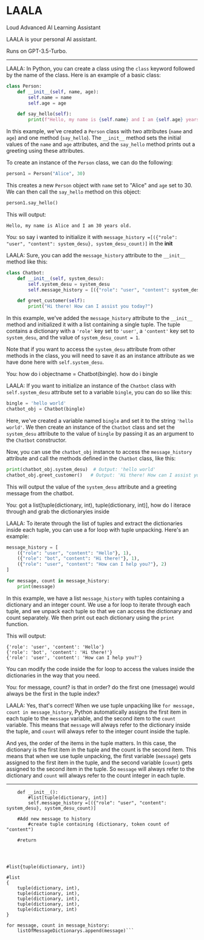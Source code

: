 # LAALA
 Loud Advanced AI Learning Assistant

LAALA is your personal AI assistant.

Runs on GPT-3.5-Turbo.

---
LAALA: In Python, you can create a class using the `class` keyword followed by the name of the class. Here is an example of a basic class:

```python
class Person:
    def __init__(self, name, age):
        self.name = name
        self.age = age

    def say_hello(self):
        print(f"Hello, my name is {self.name} and I am {self.age} years old.")
```

In this example, we've created a `Person` class with two attributes (`name` and `age`) and one method (`say_hello`). The `__init__` method sets the initial values of the `name` and `age` attributes, and the `say_hello` method prints out a greeting using these attributes.

To create an instance of the `Person` class, we can do the following:

```python
person1 = Person("Alice", 30)
```

This creates a new `Person` object with `name` set to "Alice" and `age` set to 30. We can then call the `say_hello` method on this object:

```python
person1.say_hello()
```

This will output:

```
Hello, my name is Alice and I am 30 years old.
```

You: so say i wanted to initialize it with ```message_history =[({"role": "user", "content": system_desu}, system_desu_count)]``` in the __init__

LAALA: Sure, you can add the `message_history` attribute to the `__init__` method like this:

```python
class Chatbot:
    def __init__(self, system_desu):
        self.system_desu = system_desu
        self.message_history = [({"role": "user", "content": system_desu}, 1)]

    def greet_customer(self):
        print("Hi there! How can I assist you today?")
```

In this example, we've added the `message_history` attribute to the `__init__` method and initialized it with a list containing a single tuple. The tuple contains a dictionary with a `'role'` key set to `'user'`, a `'content'` key set to `system_desu`, and the value of `system_desu_count = 1`.

Note that if you want to access the `system_desu` attribute from other methods in the class, you will need to save it as an instance attribute as we have done here with `self.system_desu`.

You: how do i objectname = Chatbot(bingle). how do i bingle

LAALA: If you want to initialize an instance of the `Chatbot` class with `self.system_desu` attribute set to a variable `bingle`, you can do so like this:

```python
bingle = 'hello world'
chatbot_obj = Chatbot(bingle)
```

Here, we've created a variable named `bingle` and set it to the string `'hello world'`. We then create an instance of the `Chatbot` class and set the `system_desu` attribute to the value of `bingle` by passing it as an argument to the `Chatbot` constructor.

Now, you can use the `chatbot_obj` instance to access the `message_history` attribute and call the methods defined in the `Chatbot` class, like this:

```python
print(chatbot_obj.system_desu)  # Output: 'hello world'
chatbot_obj.greet_customer()   # Output: 'Hi there! How can I assist you today?'
```

This will output the value of the `system_desu` attribute and a greeting message from the chatbot.

You: got a list[tuple(dictionary, int), tuple(dictionary, int)], how do I iterace through and grab the dictionaryies inside

LAALA: To iterate through the list of tuples and extract the dictionaries inside each tuple, you can use a for loop with tuple unpacking. Here's an example:

```python
message_history = [
    ({"role": "user", "content": "Hello"}, 1),
    ({"role": "bot", "content": "Hi there!"}, 1),
    ({"role": "user", "content": "How can I help you?"}, 2)
]

for message, count in message_history:
    print(message)
```

In this example, we have a list `message_history` with tuples containing a dictionary and an integer count. We use a for loop to iterate through each tuple, and we unpack each tuple so that we can access the dictionary and count separately. We then print out each dictionary using the `print` function.

This will output:

```text
{'role': 'user', 'content': 'Hello'}
{'role': 'bot', 'content': 'Hi there!'}
{'role': 'user', 'content': 'How can I help you?'}
```

You can modify the code inside the for loop to access the values inside the dictionaries in the way that you need.

You: for message, count? is that in order? do the first one (message) would always be the first in the tuple index?

LAALA: Yes, that's correct! When we use tuple unpacking like `for message, count in message_history`, Python automatically assigns the first item in each tuple to the `message` variable, and the second item to the `count` variable. This means that `message` will always refer to the dictionary inside the tuple, and `count` will always refer to the integer count inside the tuple.

And yes, the order of the items in the tuple matters. In this case, the dictionary is the first item in the tuple and the count is the second item. This means that when we use tuple unpacking, the first variable (`message`) gets assigned to the first item in the tuple, and the second variable (`count`) gets assigned to the second item in the tuple. So `message` will always refer to the dictionary and `count` will always refer to the count integer in each tuple.

---

```class MessageHistory:
	def __init__():
		#list[tuple(dictionary, int)]
		self.message_history =[({"role": "user", "content": system_desu}, system_desu_count)]
		
	#Add new message to history
		#create tuple containing (dictionary, token count of "content")
	
	#return 
	
	
	
	
#list{tuple(dictionary, int)}

#list
{
	tuple(dictionary, int),
	tuple(dictionary, int),
	tuple(dictionary, int),
	tuple(dictionary, int),
	tuple(dictionary, int)
}

for message, count in message_history:
	listOfMessageDictionarys.append(message)```
